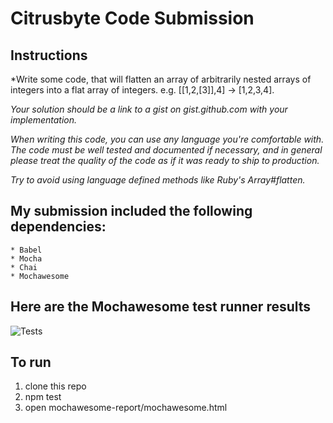 # Citrusbyte Code Submission

## Instructions

*Write some code, that will flatten an array of arbitrarily nested arrays of integers into a flat array of integers. e.g. [[1,2,[3]],4] -> [1,2,3,4].

*Your solution should be a link to a gist on gist.github.com with your implementation.*

*When writing this code, you can use any language you're comfortable with. The code must be well tested and documented if necessary, and in general please treat the quality of the code as if it was ready to ship to production.*

*Try to avoid using language defined methods like Ruby's Array#flatten.*

## My submission included the following dependencies:

    * Babel
    * Mocha
    * Chai
    * Mochawesome

## Here are the Mochawesome test runner results
![Tests](https://user-images.githubusercontent.com/7386478/38339317-a015757c-383b-11e8-80ae-480b18937c4f.png)

## To run
 1. clone this repo
 2. npm test
 3. open mochawesome-report/mochawesome.html
 


